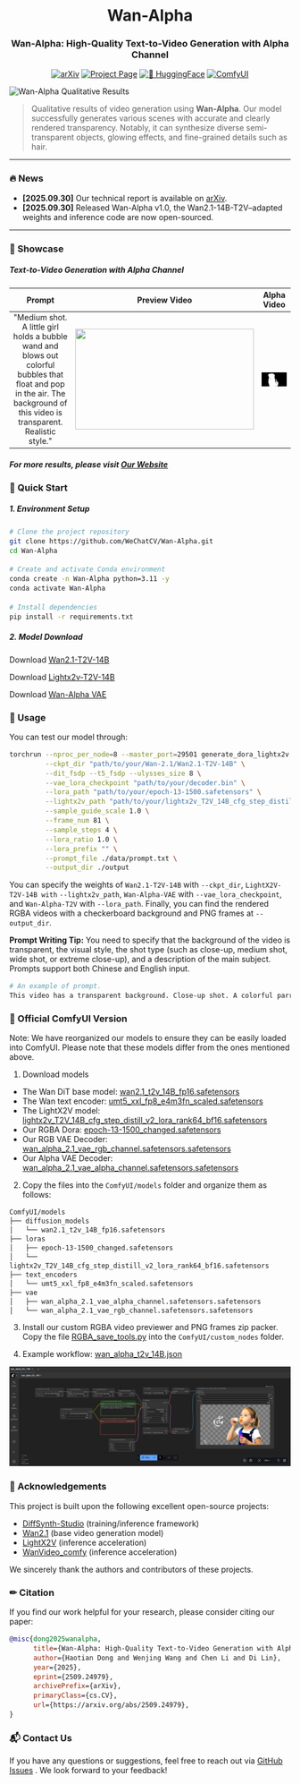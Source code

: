 <div align="center">

  <h1>
    Wan-Alpha
  </h1>

  <h3>Wan-Alpha: High-Quality Text-to-Video Generation with Alpha Channel</h3>



[![arXiv](https://img.shields.io/badge/arXiv-2509.24979)](https://arxiv.org/pdf/2509.24979)
[![Project Page](https://img.shields.io/badge/Project_Page-Link-green)](https://donghaotian123.github.io/Wan-Alpha/)
[![🤗 HuggingFace](https://img.shields.io/badge/%F0%9F%A4%97%20HuggingFace-Model-orange)](https://huggingface.co/htdong/Wan-Alpha)
[![ComfyUI](https://img.shields.io/badge/ComfyUI-Version-blue)](https://huggingface.co/htdong/Wan-Alpha_ComfyUI)


</div>

<img src="assets/teaser.png" alt="Wan-Alpha Qualitative Results" style="max-width: 100%; height: auto;">

>Qualitative results of video generation using **Wan-Alpha**. Our model successfully generates various scenes with accurate and clearly rendered transparency. Notably, it can synthesize diverse semi-transparent objects, glowing effects, and fine-grained details such as hair.

---

### 🔥 News
* **[2025.09.30]** Our technical report is available on [arXiv](https://arxiv.org/pdf/2509.24979).
* **[2025.09.30]** Released Wan-Alpha v1.0, the Wan2.1-14B-T2V–adapted weights and inference code are now open-sourced.

---

### 🌟 Showcase

##### Text-to-Video Generation with Alpha Channel

<!-- | Prompt | Preview Video | Alpha Video |
| :---: | :---: | :---: |
| "Medium shot. A little girl holds a bubble wand and blows out colorful bubbles that float and pop in the air. The background of this video is transparent. Realistic style." |
  <div style="display: flex; gap: 10px;">
    <img src="girl.gif" alt="..." style="flex: 1; min-width: 200px;">
  </div> |
  <div style="display: flex; gap: 10px;">
    <img src="girl_pha.gif" alt="..." style="flex: 1; min-width: 200px;">
  </div> | -->
| Prompt | Preview Video | Alpha Video |
| :---: | :---: | :---: |
| "Medium shot. A little girl holds a bubble wand and blows out colorful bubbles that float and pop in the air. The background of this video is transparent. Realistic style." | <img src="assets/girl.gif" width="320" height="180" style="object-fit:contain; display:block; margin:auto;"/> | <img src="assets/girl_pha.gif" width="320" height="180" style="object-fit:contain; display:block; margin:auto;"/> |

##### For more results, please visit [Our Website](https://donghaotian123.github.io/Wan-Alpha/)

### 🚀 Quick Start

##### 1. Environment Setup
```bash
# Clone the project repository
git clone https://github.com/WeChatCV/Wan-Alpha.git
cd Wan-Alpha

# Create and activate Conda environment
conda create -n Wan-Alpha python=3.11 -y
conda activate Wan-Alpha

# Install dependencies
pip install -r requirements.txt
```

##### 2. Model Download
Download [Wan2.1-T2V-14B](https://huggingface.co/Wan-AI/Wan2.1-T2V-14B)

Download [Lightx2v-T2V-14B](https://huggingface.co/Kijai/WanVideo_comfy/blob/main/Lightx2v/lightx2v_T2V_14B_cfg_step_distill_v2_lora_rank64_bf16.safetensors)

Download [Wan-Alpha VAE](https://huggingface.co/htdong/Wan-Alpha)

### 🧪 Usage
You can test our model through:
```bash
torchrun --nproc_per_node=8 --master_port=29501 generate_dora_lightx2v.py --size 832*480\
         --ckpt_dir "path/to/your/Wan-2.1/Wan2.1-T2V-14B" \
         --dit_fsdp --t5_fsdp --ulysses_size 8 \
         --vae_lora_checkpoint "path/to/your/decoder.bin" \
         --lora_path "path/to/your/epoch-13-1500.safetensors" \
         --lightx2v_path "path/to/your/lightx2v_T2V_14B_cfg_step_distill_v2_lora_rank64_bf16.safetensors" \
         --sample_guide_scale 1.0 \
         --frame_num 81 \
         --sample_steps 4 \
         --lora_ratio 1.0 \
         --lora_prefix "" \
         --prompt_file ./data/prompt.txt \
         --output_dir ./output 
```
You can specify the weights of `Wan2.1-T2V-14B` with `--ckpt_dir`, `LightX2V-T2V-14B with` `--lightx2v_path`, `Wan-Alpha-VAE` with `--vae_lora_checkpoint`, and `Wan-Alpha-T2V` with `--lora_path`. Finally, you can find the rendered RGBA videos with a checkerboard background and PNG frames at `--output_dir`.

**Prompt Writing Tip:**  You need to specify that the background of the video is transparent, the visual style, the shot type (such as close-up, medium shot, wide shot, or extreme close-up), and a description of the main subject. Prompts support both Chinese and English input.

```bash
# An example of prompt.
This video has a transparent background. Close-up shot. A colorful parrot flying. Realistic style.
```

### 🔨 Official ComfyUI Version

Note: We have reorganized our models to ensure they can be easily loaded into ComfyUI. Please note that these models differ from the ones mentioned above.

1. Download models
- The Wan DiT base model: [wan2.1_t2v_14B_fp16.safetensors](https://huggingface.co/Comfy-Org/Wan_2.1_ComfyUI_repackaged/blob/main/split_files/diffusion_models/wan2.1_t2v_14B_fp16.safetensors)
- The Wan text encoder: [umt5_xxl_fp8_e4m3fn_scaled.safetensors](https://huggingface.co/Comfy-Org/Wan_2.1_ComfyUI_repackaged/blob/main/split_files/text_encoders/umt5_xxl_fp8_e4m3fn_scaled.safetensors)
- The LightX2V model: [lightx2v_T2V_14B_cfg_step_distill_v2_lora_rank64_bf16.safetensors](https://huggingface.co/Kijai/WanVideo_comfy/blob/main/Lightx2v/lightx2v_T2V_14B_cfg_step_distill_v2_lora_rank64_bf16.safetensors)
- Our RGBA Dora: [epoch-13-1500_changed.safetensors](https://huggingface.co/htdong/Wan-Alpha_ComfyUI/blob/main/epoch-13-1500_changed.safetensors)
- Our RGB VAE Decoder: [wan_alpha_2.1_vae_rgb_channel.safetensors.safetensors](https://huggingface.co/htdong/Wan-Alpha_ComfyUI/blob/main/wan_alpha_2.1_vae_rgb_channel.safetensors.safetensors)
- Our Alpha VAE Decoder: [wan_alpha_2.1_vae_alpha_channel.safetensors.safetensors](https://huggingface.co/htdong/Wan-Alpha_ComfyUI/blob/main/wan_alpha_2.1_vae_alpha_channel.safetensors.safetensors)

2. Copy the files into the `ComfyUI/models` folder and organize them as follows:

```
ComfyUI/models
├── diffusion_models
│   └── wan2.1_t2v_14B_fp16.safetensors
├── loras
│   ├── epoch-13-1500_changed.safetensors
│   └── lightx2v_T2V_14B_cfg_step_distill_v2_lora_rank64_bf16.safetensors
├── text_encoders
│   └── umt5_xxl_fp8_e4m3fn_scaled.safetensors
├── vae
│   ├── wan_alpha_2.1_vae_alpha_channel.safetensors.safetensors
│   └── wan_alpha_2.1_vae_rgb_channel.safetensors.safetensors
```

3. Install our custom RGBA video previewer and PNG frames zip packer. Copy the file [RGBA_save_tools.py](comfyui/RGBA_save_tools.py) into the `ComfyUI/custom_nodes` folder.

4. Example workflow: [wan_alpha_t2v_14B.json](comfyui/wan_alpha_t2v_14B.json)

<img src="comfyui/comfyui.jpg" style="margin:auto;"/>


### 🤝 Acknowledgements

This project is built upon the following excellent open-source projects:
* [DiffSynth-Studio](https://github.com/modelscope/DiffSynth-Studio) (training/inference framework)
* [Wan2.1](https://github.com/Wan-Video/Wan2.1) (base video generation model)
* [LightX2V](https://github.com/ModelTC/LightX2V) (inference acceleration)
* [WanVideo_comfy](https://huggingface.co/Kijai/WanVideo_comfy) (inference acceleration)

We sincerely thank the authors and contributors of these projects.


### ✏ Citation

If you find our work helpful for your research, please consider citing our paper:

```bibtex
@misc{dong2025wanalpha,
      title={Wan-Alpha: High-Quality Text-to-Video Generation with Alpha Channel}, 
      author={Haotian Dong and Wenjing Wang and Chen Li and Di Lin},
      year={2025},
      eprint={2509.24979},
      archivePrefix={arXiv},
      primaryClass={cs.CV},
      url={https://arxiv.org/abs/2509.24979}, 
}
``` 

### 📬 Contact Us

If you have any questions or suggestions, feel free to reach out via [GitHub Issues](https://github.com/WeChatCV/Wan-Alpha/issues) . We look forward to your feedback!
